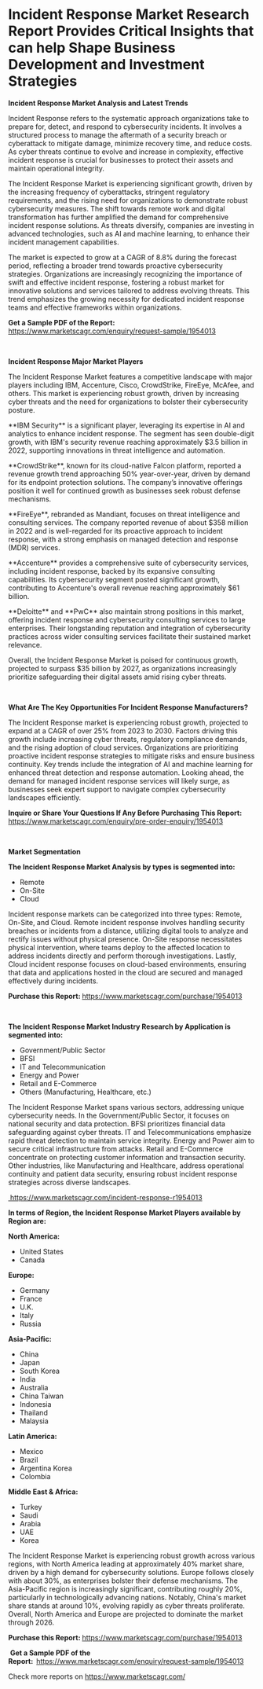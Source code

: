 <p><h1>Incident Response Market Research Report Provides Critical Insights that can help Shape Business Development and Investment Strategies</h1></p><p><strong>Incident Response Market Analysis and Latest Trends</strong></p>
<p><p>Incident Response refers to the systematic approach organizations take to prepare for, detect, and respond to cybersecurity incidents. It involves a structured process to manage the aftermath of a security breach or cyberattack to mitigate damage, minimize recovery time, and reduce costs. As cyber threats continue to evolve and increase in complexity, effective incident response is crucial for businesses to protect their assets and maintain operational integrity.</p><p>The Incident Response Market is experiencing significant growth, driven by the increasing frequency of cyberattacks, stringent regulatory requirements, and the rising need for organizations to demonstrate robust cybersecurity measures. The shift towards remote work and digital transformation has further amplified the demand for comprehensive incident response solutions. As threats diversify, companies are investing in advanced technologies, such as AI and machine learning, to enhance their incident management capabilities.</p><p>The market is expected to grow at a CAGR of 8.8% during the forecast period, reflecting a broader trend towards proactive cybersecurity strategies. Organizations are increasingly recognizing the importance of swift and effective incident response, fostering a robust market for innovative solutions and services tailored to address evolving threats. This trend emphasizes the growing necessity for dedicated incident response teams and effective frameworks within organizations.</p></p>
<p><strong>Get a Sample PDF of the Report:&nbsp;</strong> <a href="https://www.marketscagr.com/enquiry/request-sample/1954013?utm_campaign=3032&utm_medium=2&utm_source=Github&utm_content=ia&utm_term=09032025&utm_id=incident-response">https://www.marketscagr.com/enquiry/request-sample/1954013</a></p>
<p>&nbsp;</p>
<p><strong>Incident Response Major Market Players</strong></p>
<p><p>The Incident Response Market features a competitive landscape with major players including IBM, Accenture, Cisco, CrowdStrike, FireEye, McAfee, and others. This market is experiencing robust growth, driven by increasing cyber threats and the need for organizations to bolster their cybersecurity posture.</p><p>**IBM Security** is a significant player, leveraging its expertise in AI and analytics to enhance incident response. The segment has seen double-digit growth, with IBM's security revenue reaching approximately $3.5 billion in 2022, supporting innovations in threat intelligence and automation.</p><p>**CrowdStrike**, known for its cloud-native Falcon platform, reported a revenue growth trend approaching 50% year-over-year, driven by demand for its endpoint protection solutions. The company’s innovative offerings position it well for continued growth as businesses seek robust defense mechanisms.</p><p>**FireEye**, rebranded as Mandiant, focuses on threat intelligence and consulting services. The company reported revenue of about $358 million in 2022 and is well-regarded for its proactive approach to incident response, with a strong emphasis on managed detection and response (MDR) services.</p><p>**Accenture** provides a comprehensive suite of cybersecurity services, including incident response, backed by its expansive consulting capabilities. Its cybersecurity segment posted significant growth, contributing to Accenture's overall revenue reaching approximately $61 billion.</p><p>**Deloitte** and **PwC** also maintain strong positions in this market, offering incident response and cybersecurity consulting services to large enterprises. Their longstanding reputation and integration of cybersecurity practices across wider consulting services facilitate their sustained market relevance.</p><p>Overall, the Incident Response Market is poised for continuous growth, projected to surpass $35 billion by 2027, as organizations increasingly prioritize safeguarding their digital assets amid rising cyber threats.</p></p>
<p>&nbsp;</p>
<p><strong>What Are The Key Opportunities For Incident Response Manufacturers?</strong></p>
<p><p>The Incident Response market is experiencing robust growth, projected to expand at a CAGR of over 25% from 2023 to 2030. Factors driving this growth include increasing cyber threats, regulatory compliance demands, and the rising adoption of cloud services. Organizations are prioritizing proactive incident response strategies to mitigate risks and ensure business continuity. Key trends include the integration of AI and machine learning for enhanced threat detection and response automation. Looking ahead, the demand for managed incident response services will likely surge, as businesses seek expert support to navigate complex cybersecurity landscapes efficiently.</p></p>
<p><strong>Inquire or Share Your Questions If Any Before Purchasing This Report:</strong> <a href="https://www.marketscagr.com/enquiry/pre-order-enquiry/1954013?utm_campaign=3032&utm_medium=2&utm_source=Github&utm_content=ia&utm_term=09032025&utm_id=incident-response">https://www.marketscagr.com/enquiry/pre-order-enquiry/1954013</a></p>
<p>&nbsp;</p>
<p><strong>Market Segmentation</strong></p>
<p><strong>The Incident Response Market Analysis by types is segmented into:</strong></p>
<p><ul><li>Remote</li><li>On-Site</li><li>Cloud</li></ul></p>
<p><p>Incident response markets can be categorized into three types: Remote, On-Site, and Cloud. Remote incident response involves handling security breaches or incidents from a distance, utilizing digital tools to analyze and rectify issues without physical presence. On-Site response necessitates physical intervention, where teams deploy to the affected location to address incidents directly and perform thorough investigations. Lastly, Cloud incident response focuses on cloud-based environments, ensuring that data and applications hosted in the cloud are secured and managed effectively during incidents.</p></p>
<p><strong>Purchase this Report:&nbsp;</strong><a href="https://www.marketscagr.com/purchase/1954013?utm_campaign=3032&utm_medium=2&utm_source=Github&utm_content=ia&utm_term=09032025&utm_id=incident-response">https://www.marketscagr.com/purchase/1954013</a></p>
<p>&nbsp;</p>
<p><strong>The Incident Response Market Industry Research by Application is segmented into:</strong></p>
<p><ul><li>Government/Public Sector</li><li>BFSI</li><li>IT and Telecommunication</li><li>Energy and Power</li><li>Retail and E-Commerce</li><li>Others (Manufacturing, Healthcare, etc.)</li></ul></p>
<p><p>The Incident Response Market spans various sectors, addressing unique cybersecurity needs. In the Government/Public Sector, it focuses on national security and data protection. BFSI prioritizes financial data safeguarding against cyber threats. IT and Telecommunications emphasize rapid threat detection to maintain service integrity. Energy and Power aim to secure critical infrastructure from attacks. Retail and E-Commerce concentrate on protecting customer information and transaction security. Other industries, like Manufacturing and Healthcare, address operational continuity and patient data security, ensuring robust incident response strategies across diverse landscapes.</p></p>
<p><a href="https://www.marketscagr.com/incident-response-r1954013?utm_campaign=3032&utm_medium=2&utm_source=Github&utm_content=ia&utm_term=09032025&utm_id=incident-response">&nbsp;https://www.marketscagr.com/incident-response-r1954013</a></p>
<p><strong>In terms of Region, the Incident Response Market Players available by Region are:</strong></p>
<p>
    <p> <strong> North America: </strong>
        <ul>
            <li>United States</li>
            <li>Canada</li>
        </ul>
        </p> 
    <p> <strong> Europe: </strong>
        <ul>
            <li>Germany</li>
            <li>France</li>
            <li>U.K.</li>
            <li>Italy</li>
            <li>Russia</li>
        </ul>
        </p> 
    <p> <strong> Asia-Pacific: </strong>
        <ul>
            <li>China</li>
            <li>Japan</li>
            <li>South Korea</li>
            <li>India</li>
            <li>Australia</li>
            <li>China Taiwan</li>
            <li>Indonesia</li>
            <li>Thailand</li>
            <li>Malaysia</li>
        </ul>
        </p> 
    <p> <strong> Latin America: </strong>
        <ul>
            <li>Mexico</li>
            <li>Brazil</li>
            <li>Argentina Korea</li>
            <li>Colombia</li>
        </ul>
        </p> 
    <p> <strong> Middle East & Africa: </strong>
        <ul>
            <li>Turkey</li>
            <li>Saudi</li>
            <li>Arabia</li>
            <li>UAE</li>
            <li>Korea</li>
        </ul>
    </p>
    </p>
<p><p>The Incident Response Market is experiencing robust growth across various regions, with North America leading at approximately 40% market share, driven by a high demand for cybersecurity solutions. Europe follows closely with about 30%, as enterprises bolster their defense mechanisms. The Asia-Pacific region is increasingly significant, contributing roughly 20%, particularly in technologically advancing nations. Notably, China's market share stands at around 10%, evolving rapidly as cyber threats proliferate. Overall, North America and Europe are projected to dominate the market through 2026.</p></p>
<p><strong>Purchase this Report: </strong><a href="https://www.marketscagr.com/purchase/1954013?utm_campaign=3032&utm_medium=2&utm_source=Github&utm_content=ia&utm_term=09032025&utm_id=incident-response">https://www.marketscagr.com/purchase/1954013</a></p>
<p>&nbsp;<strong>Get a Sample PDF of the Report:&nbsp;&nbsp;</strong><a href="https://www.marketscagr.com/enquiry/request-sample/1954013?utm_campaign=3032&utm_medium=2&utm_source=Github&utm_content=ia&utm_term=09032025&utm_id=incident-response">https://www.marketscagr.com/enquiry/request-sample/1954013</a></p>
<p><strong></strong></p>
<p>Check more reports on <a href="https://www.marketscagr.com/?utm_campaign=3032&utm_medium=2&utm_source=Github&utm_content=ia&utm_term=09032025&utm_id=incident-response">https://www.marketscagr.com/</a></p>